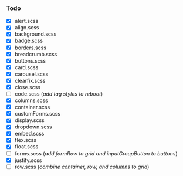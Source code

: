 ### Todo
 - [x] alert.scss
 - [x] align.scss
 - [x] background.scss
 - [x] badge.scss
 - [x] borders.scss
 - [x] breadcrumb.scss
 - [x] buttons.scss
 - [x] card.scss
 - [x] carousel.scss
 - [x] clearfix.scss
 - [x] close.scss
 - [ ] code.scss (*add tag styles to reboot*)
 - [x] columns.scss
 - [x] container.scss
 - [x] customForms.scss
 - [x] display.scss
 - [x] dropdown.scss
 - [x] embed.scss
 - [x] flex.scss
 - [x] float.scss
 - [ ] forms.scss (*add formRow to grid and inputGroupButton to buttons*)
 - [x] justify.scss
 - [ ] row.scss (*combine container, row, and columns to grid*)
